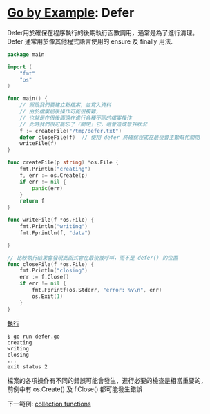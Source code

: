 # [Go by Example](../gobyexample.md): Defer

Defer用於確保在程序執行的後期執行函數調用，通常是為了進行清理。  
Defer 通常用於像其他程式語言使用的 ensure 及 finally 用法.  

``` go
package main

import (
    "fmt"
    "os"
)

func main() {
    // 假設我們要建立新檔案，並寫入資料
    // 由於檔案前後操作可能很複雜，
    // 也就是在很後面還在進行各種不同的檔案操作
    // 此時我們很可能忘了『關閉』它，這會造成意外狀況
    f := createFile("/tmp/defer.txt")
    defer closeFile(f)	// 使用 defer 將確保程式在最後會主動幫忙關閉
    writeFile(f)
}

func createFile(p string) *os.File {
    fmt.Println("creating")
    f, err := os.Create(p)
    if err != nil {
        panic(err)
    }
    return f
}

func writeFile(f *os.File) {
    fmt.Println("writing")
    fmt.Fprintln(f, "data")

}

// 比較執行結果會發現此函式會在最後被呼叫，而不是 defer() 的位置
func closeFile(f *os.File) {
    fmt.Println("closing")
    err := f.Close() 
    if err != nil {
        fmt.Fprintf(os.Stderr, "error: %v\n", err)
        os.Exit(1)
    }
}
```
[執行](http://play.golang.org/p/5SDVfc_jxbg)

``` shell
$ go run defer.go
creating
writing
closing
...
exit status 2
```

檔案的各項操作有不同的錯誤可能會發生，進行必要的檢查是相當重要的，  
前例中有 os.Create() 及 f.Close() 都可能發生錯誤


下一範例: [collection functions](collection-functions.md)
